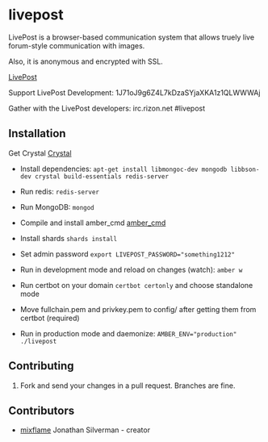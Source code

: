 # livepost

LivePost is a browser-based communication system that allows truely live forum-style communication with images.

Also, it is anonymous and encrypted with SSL.

[LivePost](https://livepost.mixflame.com)

Support LivePost Development: 1J71oJ9g6Z4L7kDzaSYjaXKA1z1QLWWWAj

Gather with the LivePost developers: irc.rizon.net #livepost

## Installation

Get Crystal [Crystal](https://crystal-lang.org)

* Install dependencies: ```apt-get install libmongoc-dev mongodb libbson-dev crystal build-essentials redis-server```

* Run redis: ```redis-server```

* Run MongoDB: ```mongod```

* Compile and install amber_cmd [amber_cmd](https://github.com/amber-crystal/amber_cmd)

* Install shards ```shards install```

* Set admin password ```export LIVEPOST_PASSWORD="something1212"```

* Run in development mode and reload on changes (watch): ```amber w```

* Run certbot on your domain ```certbot certonly``` and choose standalone mode

* Move fullchain.pem and privkey.pem to config/ after getting them from certbot (required)

* Run in production mode and daemonize: ```AMBER_ENV="production" ./livepost```

## Contributing

1. Fork and send your changes in a pull request. Branches are fine.

## Contributors

- [mixflame](https://github.com/mixflame) Jonathan Silverman - creator
